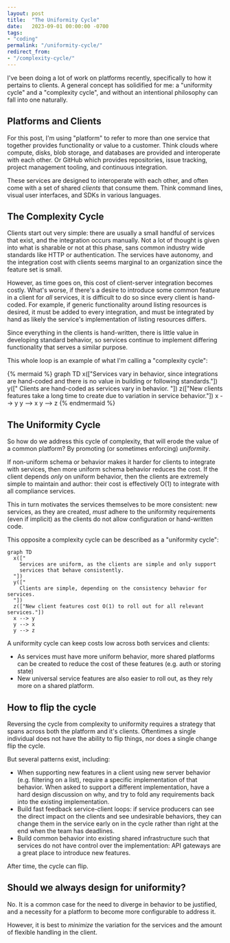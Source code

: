 ```yaml
---
layout: post
title:  "The Uniformity Cycle"
date:   2023-09-01 00:00:00 -0700
tags:
- "coding"
permalink: "/uniformity-cycle/"
redirect_from:
- "/complexity-cycle/"
---
```


I've been doing a lot of work on platforms recently, specifically to how it pertains to clients. A general concept has solidified for me: a "uniformity cycle" and a "complexity cycle", and without an intentional philosophy can fall into one naturally.

## Platforms and Clients

For this post, I'm using "platform" to refer to more than one service that together provides functionality or value to a customer. Think clouds where compute, disks, blob storage, and databases are provided and interoperate with each other. Or GitHub which provides repositories, issue tracking, project management tooling, and continuous integration.

These services are designed to interoperate with each other, and often come with a set of shared *clients* that consume them. Think command lines, visual user interfaces, and SDKs in various languages.

## The Complexity Cycle

Clients start out very simple: there are usually a small handful of services that exist, and the integration occurs manually. Not a lot of thought is given into what is sharable or not at this phase, sans common industry wide standards like HTTP or authentication. The services have autonomy, and the integration cost with clients seems marginal to an organization since the feature set is small.

However, as time goes on, this cost of client-server integration becomes costly.
What's worse, if there's a desire to introduce some common feature in a client
for *all* services, it is difficult to do so since every client is hand-coded. For example, if generic functionality around listing resources is desired, it must be added to every integration, and must be integrated by hand as likely the service's implementation of listing resources differs.

Since everything in the clients is hand-written, there is little value in developing standard behavior, so services continue to implement differing functionality that serves a similar purpose.

 This whole loop is an example of what I'm calling a "complexity cycle":

{% mermaid %}
graph TD
  x(["Services vary in behavior, since integrations are hand-coded and there
    is no value in building or following standards."])
  y(["
    Clients are hand-coded as services vary in behavior.
  "])
  z(["New clients features take a long time to create
  due to variation in service behavior."])
  x --> y
  y --> x
  y --> z
{% endmermaid %}

## The Uniformity Cycle

So how do we address this cycle of complexity, that will erode the value of a
common platform? By promoting (or sometimes enforcing) *uniformity*.

If non-uniform schema or behavior makes it harder for clients to integrate with
services, then more uniform schema behavior reduces the cost. If the client
depends *only* on uniform behavior, then the clients are extremely simple to
maintain and author: their cost is effectively O(1) to integrate with all
compliance services.

This in turn motivates the services themselves to be more consistent: new services, as they are created, *must* adhere to the uniformity requirements (even if implicit) as the clients do not allow configuration or hand-written code.

This opposite a complexity cycle can be described as a "uniformity cycle":

```mermaid
graph TD
  x(["
    Services are uniform, as the clients are simple and only support
    services that behave consistently.
  "])
  y(["
    Clients are simple, depending on the consistency behavior for services.
  "])
  z(["New client features cost O(1) to roll out for all relevant services."])
  x --> y
  y --> x
  y --> z
```

A uniformity cycle can keep costs low across both services and clients:

- As services must have more uniform behavior, more shared platforms can be created to reduce the cost of these features (e.g. auth or storing state)
- New universal service features are also easier to roll out, as they rely more on a shared platform.

## How to flip the cycle

Reversing the cycle from complexity to uniformity requires a strategy that spans across both the platform and it's clients. Oftentimes a single individual does not have the ability to flip things, nor does a single change flip the cycle.

But several patterns exist, including:

- When supporting new features in a client using new server behavior (e.g. filtering on a list), require a specific implementation of that behavior. When asked to support a different implementation, have a hard design discussion on why, and try to fold any requirements back into the existing implementation.
- Build fast feedback service-client loops: if service producers can see the
  direct impact on the clients and see undesirable behaviors, they can change them in the service early on in the cycle rather than right at the end when the team has deadlines.
- Build common behavior into existing shared infrastructure such that services do not have control over the implementation: API gateways are a great place to introduce new features.

After time, the cycle can flip.

## Should we always design for uniformity?

No. It is a common case for the need to diverge in behavior to be justified, and a necessity for a platform to become more configurable to address it.

However, it is best to *minimize* the variation for the services and the amount of flexible handling in the client.